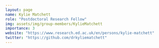```yaml
---
layout: page
name: Kylie Matchett
role: "Postdoctoral Research Fellow"
img: assets/img/group-members/KylieMatchett
importance: 3
website: "https://www.research.ed.ac.uk/en/persons/kylie-matchett"
twitter: "https://github.com/drkyliematchett"
---
```


